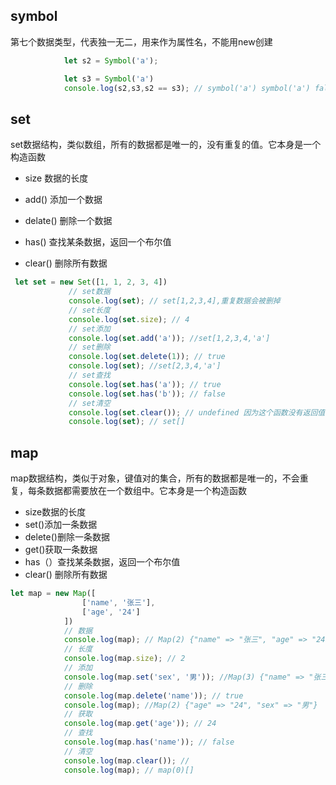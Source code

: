 ## symbol

第七个数据类型，代表独一无二，用来作为属性名，不能用new创建

```javascript
            let s2 = Symbol('a');

            let s3 = Symbol('a')
            console.log(s2,s3,s2 == s3); // symbol('a') symbol('a') false

```



## set

set数据结构，类似数组，所有的数据都是唯一的，没有重复的值。它本身是一个构造函数

* size 数据的长度

* add() 添加一个数据

* delate() 删除一个数据

* has() 查找某条数据，返回一个布尔值

* clear() 删除所有数据

 ```javascript
  let set = new Set([1, 1, 2, 3, 4])
              // set数据
              console.log(set); // set[1,2,3,4],重复数据会被删掉
              // set长度
              console.log(set.size); // 4
              // set添加
              console.log(set.add('a')); //set[1,2,3,4,'a']
              // set删除
              console.log(set.delete(1)); // true
              console.log(set); //set[2,3,4,'a']
              // set查找
              console.log(set.has('a')); // true
              console.log(set.has('b')); // false
              // set清空
              console.log(set.clear()); // undefined 因为这个函数没有返回值
              console.log(set); // set[]
 ```

## map

map数据结构，类似于对象，键值对的集合，所有的数据都是唯一的，不会重复，每条数据都需要放在一个数组中。它本身是一个构造函数

* size数据的长度
* set()添加一条数据
* delete()删除一条数据
* get()获取一条数据
* has（）查找某条数据，返回一个布尔值
* clear() 删除所有数据

```javascript
let map = new Map([
                ['name', '张三'],
                ['age', '24']
            ])
            // 数据
            console.log(map); // Map(2) {"name" => "张三", "age" => "24"}
            // 长度
            console.log(map.size); // 2
            // 添加
            console.log(map.set('sex', '男')); //Map(3) {"name" => "张三", "age" => "24", "sex" => "男"}
            // 删除
            console.log(map.delete('name')); // true
            console.log(map); //Map(2) {"age" => "24", "sex" => "男"}
            // 获取
            console.log(map.get('age')); // 24
            // 查找
            console.log(map.has('name')); // false
            // 清空
            console.log(map.clear()); //
            console.log(map); // map(0)[]
```

